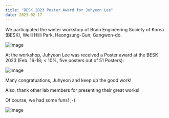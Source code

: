 ```yaml
---
title: "BESK 2023 Poster Award for Juhyeon Lee"
date: 2023-02-17 
---
```


We participated the winter workshop of Brain Engineering Society of Korea (BESK), Welli Hilli Park, Heongsung-Gun, Gangwon-do.

![Image](//bspl.korea.ac.kr/Board/Lab_News/2023/BESK_20230217_BSPL.jpg)

At the workshop, Juhyeon Lee was received a Poster award at the BESK 2023 (Feb. 16-18; < 10%, five posters out of 51 Posters): <br>

![Image](//bspl.korea.ac.kr/Board/Lab_News/2023/BESK_2023-02-17_PosterAward_JuhyeonLee.jpeg)

Many congratuations, Juhyeon and keep up the good work!

Also, thank other lab members for presenting their great works!

Of course, we had some funs! ;-)

![Image](//bspl.korea.ac.kr/Board/Lab_News/2023/BESK2023_winter.jpg)
